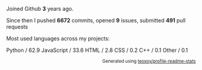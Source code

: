 Joined Github **3** years ago.

Since then I pushed **6672** commits, opened **9** issues, submitted **491** pull requests

Most used languages across my projects:

Python / 62.9
JavaScript / 33.6
HTML / 2.8
CSS / 0.2
C++ / 0.1
Other / 0.1

<p align="right"><sub>Generated using <a href="https://github.com/marketplace/actions/profile-readme-stats">teoxoy/profile-readme-stats</a></sub></p>
